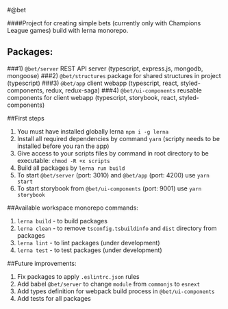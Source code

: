 #@bet

####Project for creating simple bets (currently only with Champions League games) build with lerna monorepo.

## Packages:
###1) `@bet/server`
REST API server (typescript, express.js, mongodb, mongoose)
###2) `@bet/structures` 
package for shared structures in project (typescript)
###3) `@bet/app`
client webapp (typescript, react, styled-components, redux, redux-saga)
###4) `@bet/ui-components` 
reusable components for client webapp (typescript, storybook, react, styled-components)

##First steps
1) You must have installed globally lerna `npm i -g lerna`
2) Install all required dependencies by command `yarn` (scripty needs to be installed before you ran the app)
3) Give access to your scripts files by command in root directory to be executable: `chmod -R +x scripts`
4) Build all packages by `lerna run build`
4) To start `@bet/server` (port: 3010) and `@bet/app` (port: 4200) use `yarn start`
5) To start storybook from `@bet/ui-components` (port: 9001)  use `yarn storybook`

##Available workspace monorepo commands:

1) `lerna build` - to build packages
2) `lerna clean` - to remove `tsconfig.tsbuildinfo` and `dist` directory from packages
3) `lerna lint` - to lint packages (under development)
4) `lerna test` - to test packages (under development)


##Future improvements:

1) Fix packages to apply `.eslintrc.json` rules
2) Add babel `@bet/server` to change `module` from `commonjs` to `esnext`
3) Add types definition for webpack build process in `@bet/ui-components`
4) Add tests for all packages
